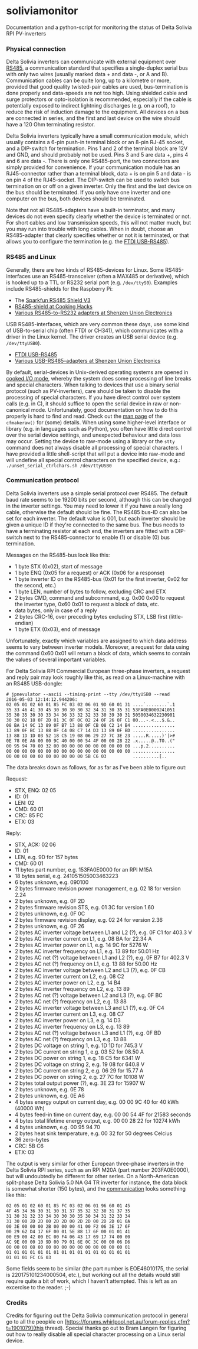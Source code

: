 # soliviamonitor
Documentation and a python-script for monitoring the status of Delta Solivia RPI PV-inverters



### Physical connection

Delta Solivia inverters can communicate with external equipment over [RS485](https://en.wikipedia.org/wiki/RS-485), a communication standard that specifies a single-duplex serial bus with only two wires (usually marked data + and data -, or A and B). Communication cables can be quite long, up to a kilometre or more, provided that good quality twisted-pair cables are used, bus-termination is done properly and data-speeds are not too high. Using shielded cable and surge protectors or opto-isolation is recommended, especially if the cable is potentially exposed to indirect lightning discharges (e.g. on a roof), to reduce the risk of induction damage to the equipment. All devices on a bus are connected in series, and the first and last device on the wire should have a 120 Ohm terminating resistor. 

Delta Solivia inverters typically have a small communication module, which usually contains a 6-pin push-in terminal block or an 8-pin RJ-45 socket, and a DIP-switch for termination. Pins 1 and 2 of the terminal block are 12V and GND, and should probably not be used. Pins 3 and 5 are data +, pins 4 and 6 are data -. There is only one RS485-port, the two connectors are simply provided for convenience. If your communication module has an RJ45-connector rather than a terminal block, data + is on pin 5 and data - is on pin 4 of the RJ45-socket. The DIP-switch can be used to switch bus termination on or off on a given inverter. Only the first and the last device on the bus should be terminated. If you only have one inverter and one computer on the bus, both devices should be terminated.

Note that not all RS485-adapters have a built-in terminator, and many devices do not even specify clearly whether the device is terminated or not. For short cables and low transmission speeds, this will not matter much, but you may run into trouble with long cables. When in doubt, choose an RS485-adapter that clearly specifies whether or not it is terminated, or that allows you to configure the termination (e.g. the [FTDI USB-RS485](http://www.ftdichip.com/Products/Cables/USBRS485.htm)).
 

### RS485 and Linux

Generally, there are two kinds of RS485-devices for Linux. 
Some RS485-interfaces use an RS485-transceiver (often a MAX485 or derivative), which is hooked up to a TTL or RS232 serial port (e.g. `/dev/ttyS0`). Examples include RS485-shields for the Raspberry Pi:

 - The [Sparkfun RS485 Shield V3](https://www.sparkfun.com/products/13706)
 - [RS485-shield at Cooking Hacks](https://www.cooking-hacks.com/documentation/tutorials/rs-485-module-shield-tutorial-for-arduino-raspberry-pi-intel-galileo/)
 - [Various RS485-to-RS232 adapters at Shenzen Union Electronics](http://www.unioncables.com/c/rs232-to-rs485-rs422-cables_0039)

USB RS485-interfaces, which are very common these days, use some kind of USB-to-serial chip (often FTDI or CH341), which communicates with a driver in the Linux kernel. The driver creates an USB serial device (e.g. `/dev/ttyUSB0`).

 - [FTDI USB-RS485](http://www.ftdichip.com/Products/Cables/USBRS485.htm)
 - [Various USB-RS485-adapters at Shenzen Union Electronics](http://www.unioncables.com/c/usb-rs485-rs422-cables_0012)

By default, serial-devices in Unix-derived operating systems are opened in [cooked I/O mode](https://en.wikipedia.org/wiki/Cooked_mode), whereby the system does some processing of line breaks and special characters. When talking to devices that use a binary serial protocol (such as PV-inverters), care should be taken to disable the processing of special characters. If you have direct control over system calls (e.g. in C), it should suffice to open the serial device in raw or non-canonical mode. Unfortunately, good documentation on how to do this properly is hard to find and read. Check out the [man page](https://linux.die.net/man/3/cfmakeraw) of the `cfmakeraw()` for (some) details. When using some higher-level interface or library (e.g. in languages such as Python), you often have little direct control over the serial device settings, and unexpected behaviour and data loss may occur. Setting the device to raw-mode using a library or the `stty` command does not always disable all processing of special characters. I have provided a little shell-script that will put a device into raw-mode and will undefine all special control characters on the specified device, e.g.: `./unset_serial_ctrlchars.sh /dev/ttyUSB0`


### Communication protocol

Delta Solivia inverters use a simple serial protocol over RS485. The default baud rate seems to be 19200 bits per second, although this can be changed in the inverter settings. You may need to lower it if you have a really long cable, otherwise the default should be fine. The RS485 bus-ID can also be set for each inverter. The default value is 001, but each inverter should be given a unique ID if they're connected to the same bus. The bus needs to have a terminating resistor at each end, the inverters are fitted with a DIP-switch next to the RS485-connector to enable (1) or disable (0) bus termination.

Messages on the RS485-bus look like this:

 - 1 byte STX (0x02), start of message
 - 1 byte ENQ (0x05 for a request) or ACK (0x06 for a response)
 - 1 byte inverter ID on the RS485-bus (0x01 for the first inverter, 0x02 for the second, etc.)
 - 1 byte LEN, number of bytes to follow, excluding CRC and ETX
 - 2 bytes CMD, command and subcommand, e.g. 0x00 0x00 to request the inverter type, 0x60 0x01 to request a block of data, etc.
 - data bytes, only in case of a reply
 - 2 bytes CRC-16, over preceding bytes excluding STX, LSB first (little-endian)
 - 1 byte ETX (0x03), end of message

Unfortunately, exactly which variables are assigned to which data address seems to vary between inverter models. 
Moreover, a request for data using the command 0x60 0x01 will return a block of data, which seems to contain the values of several important variables.

For Delta Solivia RPI Commercial European three-phase inverters, a request and reply pair may look roughly like this, as read on a Linux-machine with an RS485 USB-dongle:

```
# jpnevulator --ascii --timing-print --tty /dev/ttyUSB0 --read
2016-05-03 12:14:12.944206:
02 05 01 02 60 01 85 FC 03 02 06 01 9D 60 01 31	....`........`.1
35 33 46 41 30 45 30 30 30 30 32 34 31 30 35 31	53FA0E0000241051
35 30 35 30 30 33 34 36 33 32 32 33 30 39 30 31	5050034632230901
30 30 02 18 0F 2D 01 3C 0F 0C 02 24 0F 26 0F C1	00...-.<...$.&..
08 BA 14 9C 13 89 0F B7 13 88 0F CB 08 C2 14 B4	................
13 89 0F BC 13 88 0F C4 08 C7 14 D3 13 89 0F BD	................
13 88 1D 1D 03 52 18 C5 19 08 06 29 27 7C 3E 23	.....R.....)'|>#
0E 78 0E A6 00 00 9C 40 00 00 54 4F 00 00 28 22	.x.....@..TO..("
00 95 94 70 00 32 00 00 00 00 00 00 00 00 00 00	...p.2..........
00 00 00 00 00 00 00 00 00 00 00 00 00 00 00 00	................
00 00 00 00 00 00 00 00 00 00 5B C6 03         	..........[..
```

The data breaks down as follows, for as far as I've been able to figure out:

Request:

 - STX, ENQ: 02 05  
 - ID: 01
 - LEN: 02
 - CMD: 60 01
 - CRC: 85 FC
 - ETX: 03

Reply:

 - STX, ACK: 02 06  
 - ID: 01
 - LEN, e.g. 9D for 157 bytes
 - CMD: 60 01
 - 11 bytes part number, e.g. 153FA0E0000 for an RPI M15A
 - 18 bytes serial, e.g. 241051505003463223
 - 6 bytes unknown, e.g. 090100
 - 2 bytes firmware revision power management, e.g. 02 18 for version 2.24
 - 2 bytes unknown, e.g. 0F 2D
 - 2 bytes firmware revision STS, e.g. 01 3C for version 1.60
 - 2 bytes unknown, e.g. 0F 0C
 - 2 bytes firmware revision display, e.g. 02 24 for version 2.36
 - 2 bytes unknown, e.g. 0F 26
 - 2 bytes AC inverter voltage between L1 and L2 (?), e.g. 0F C1 for 403.3 V
 - 2 bytes AC inverter current on L1, e.g. 08 BA for 22.34 A
 - 2 bytes AC inverter power on L1, e.g. 14 9C for 5276 W
 - 2 bytes AC inverter frequency on L1, e.g. 13 89 for 50.01 Hz
 - 2 bytes AC net (?) voltage between L1 and L2 (?), e.g. 0F B7 for 402.3 V
 - 2 bytes AC net (?) frequency on L1, e.g. 13 88 for 50.00 Hz
 - 2 bytes AC inverter voltage between L2 and L3 (?), e.g. 0F CB
 - 2 bytes AC inverter current on L2, e.g. 08 C2
 - 2 bytes AC inverter power on L2, e.g. 14 B4
 - 2 bytes AC inverter frequency on L2, e.g. 13 89
 - 2 bytes AC net (?) voltage between L2 and L3 (?), e.g. 0F BC
 - 2 bytes AC net (?) frequency on L2, e.g. 13 88
 - 2 bytes AC inverter voltage between L3 and L1 (?), e.g. 0F C4
 - 2 bytes AC inverter current on L3, e.g. 08 C7
 - 2 bytes AC inverter power on L3, e.g. 14 D3
 - 2 bytes AC inverter frequency on L3, e.g. 13 89
 - 2 bytes AC net (?) voltage between L3 and L1 (?), e.g. 0F BD
 - 2 bytes AC net (?) frequency on L3, e.g. 13 88
 - 2 bytes DC voltage on string 1, e.g. 1D 1D for 745.3 V
 - 2 bytes DC current on string 1, e.g. 03 52 for 08.50 A
 - 2 bytes DC power on string 1, e.g. 18 C5 for 6341 W
 - 2 bytes DC voltage on string 2, e.g. 19 08 for 640.8 V
 - 2 bytes DC current on string 2, e.g. 06 29 for 15.77 A
 - 2 bytes DC power on string 2, e.g. 27 7C for 10108 W
 - 2 bytes total output power (?), e.g. 3E 23 for 15907 W
 - 2 bytes unknown, e.g. 0E 78
 - 2 bytes unknown, e.g. 0E A6
 - 4 bytes energy output on current day, e.g. 00 00 9C 40 for 40 kWh (40000 Wh)
 - 4 bytes feed-in time on current day, e.g. 00 00 54 4F for 21583 seconds
 - 4 bytes total lifetime energy output, e.g. 00 00 28 22 for 10274 kWh
 - 4 bytes unknown, e.g. 00 95 94 70
 - 2 bytes heat sink temperature, e.g. 00 32 for 50 degrees Celcius
 - 36 zero-bytes
 - CRC: 5B C6
 - ETX: 03

The output is very similar for other European three-phase inverters in the Delta Solivia RPI series, such as an RPI M20A (part number 203FA0E0000), but will undoubtedly be different for other series. 
On a North-American split-phase Delta Solivia 5.0 NA G4 TR inverter for instance, the data block is somewhat shorter (150 bytes), and the [communication](https://forums.whirlpool.net.au/forum-replies.cfm?t=1901079&p=11#r204) looks something like this:

```
02 05 01 02 60 01 85 FC 03 02 06 01 96 60 01 45
4F 45 34 36 30 31 30 31 37 35 32 32 30 31 37 35 
31 30 31 32 33 34 30 30 30 35 30 34 31 32 33 34 
31 30 00 2D 2D 00 2D 2D 00 2D 2D 00 2D 2D 01 0A 
00 3E 00 00 00 2B 00 00 00 41 00 F2 06 3E 17 6F 
00 29 62 D4 17 6F 00 01 5E 88 17 6F 00 01 01 41 
00 E9 00 42 00 EC 00 F4 06 43 17 69 17 74 00 00 
AC 9E 00 00 10 9D 00 79 01 6E 0C 3C 00 00 06 D6 
00 00 00 08 00 00 00 00 00 00 00 00 00 00 00 01 
01 01 01 01 01 01 01 01 01 01 01 01 01 01 01 01 
01 01 01 FC C6 03 
```

Some fields seem to be similar (the part number is EOE46010175, the serial is 220175101234000504, etc.), but working out all the details would still require quite a bit of work, which I haven't attempted. This is left as an excercise to the reader. ;-)


### Credits

Credits for figuring out the Delta Solivia communication protocol in general go to all the peopkle on [https://forums.whirlpool.net.au/forum-replies.cfm?t=1901079](this thread).
Special thanks go out to Bram Langen for figuring out how to really disable all special character processing on a Linux serial device.
    
